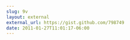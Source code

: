 ```yaml
---
slug: 9v
layout: external
external_url: https://gist.github.com/798749
date: 2011-01-27T11:01:17-06:00
---
```

